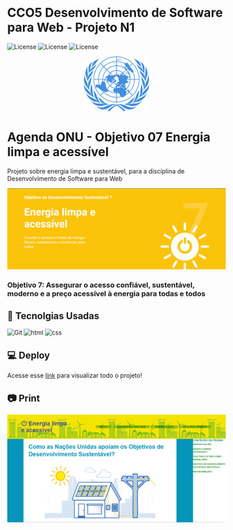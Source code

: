 # CCO5  Desenvolvimento de Software para Web - Projeto N1
![License](https://img.shields.io/badge/Code%20License-MIT-green.svg)
![License](https://img.shields.io/badge/Academy-N1-red.svg)
![License](https://img.shields.io/badge/UNIFG-CCO5-blue.svg)

<p align="center">
  <img alt="onu" src="assets/un.svg" width="150px">
</p>

# Agenda ONU - Objetivo 07 Energia limpa e acessível
Projeto sobre energia limpa e sustentável, para a disciplina de Desenvolvimento de Software para Web
<p align="left">
  <img alt="logo" src="assets/logo.png">
</p>

### Objetivo 7: Assegurar o acesso confiável, sustentável, moderno e a preço acessível à energia para todas e todos

## 🚀 Tecnolgias Usadas

<p align="center">

![Git](https://img.shields.io/badge/git%20-%23F05556.svg?&style=for-the-badge&logo=git&logoColor=white)
![html](https://img.shields.io/badge/HTML5-E34F26?style=for-the-badge&logo=html5&logoColor=white)
![css](https://img.shields.io/badge/CSS3-1572B6?style=for-the-badge&logo=css3&logoColor=white)
</p>


## 💻 Deploy
Acesse esse [link](https://agenda-onu.vercel.app/) para visualizar todo o projeto!

## 📷 Print
![index](img\readme/index.png)